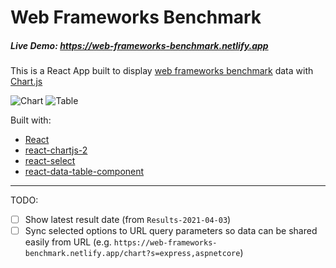 # Web Frameworks Benchmark

##### Live Demo: https://web-frameworks-benchmark.netlify.app

This is a React App built to display [web frameworks benchmark](https://github.com/the-benchmarker/web-frameworks) data with [Chart.js](https://www.chartjs.org)

![Chart](https://i.ibb.co/QPzzH3L/image.png)
![Table](https://i.ibb.co/4fdhDmW/image.png)

Built with:
- [React](http://react.com/)
- [react-chartjs-2](https://github.com/reactchartjs/react-chartjs-2)
- [react-select](https://github.com/jedwatson/react-select)
- [react-data-table-component](https://github.com/jbetancur/react-data-table-component)

---

TODO:
- [ ] Show latest result date (from `Results-2021-04-03`)
- [ ] Sync selected options to URL query parameters so data can be shared easily from URL (e.g. `https://web-frameworks-benchmark.netlify.app/chart?s=express,aspnetcore`)
